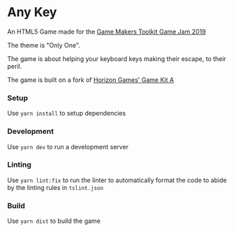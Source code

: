 # Any Key #


An HTML5 Game made for the [Game Makers Toolkit Game Jam 2019](https://itch.io/jam/gmtk-2019)

The theme is "Only One".

The game is about helping your keyboard keys making their escape, to their peril.

The game is built on a fork of [Horizon Games' Game Kit A](https://github.com/horizon-games/game-kit-a)

### Setup ###

Use `yarn install` to setup dependencies

### Development ###

Use `yarn dev` to run a development server

### Linting ###

Use `yarn lint:fix` to run the linter to automatically format the code to abide by the linting rules in `tslint.json`

### Build ###

Use `yarn dist` to build the game
